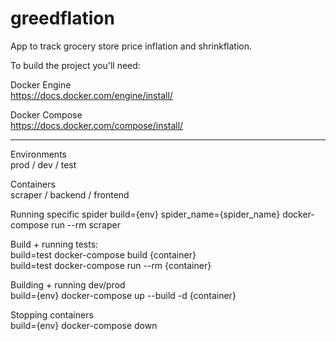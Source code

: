 # greedflation
App to track grocery store price inflation and shrinkflation.

To build the project you'll need:

Docker Engine  
https://docs.docker.com/engine/install/

Docker Compose  
https://docs.docker.com/compose/install/

---

Environments  
prod / dev / test

Containers  
scraper / backend / frontend  

Running specific spider
build={env} spider_name={spider_name} docker-compose run --rm scraper

Build + running tests:  
build=test docker-compose build {container}  
build=test docker-compose run --rm {container}

Building + running dev/prod  
build={env} docker-compose up --build -d {container}

Stopping containers  
build={env} docker-compose down

